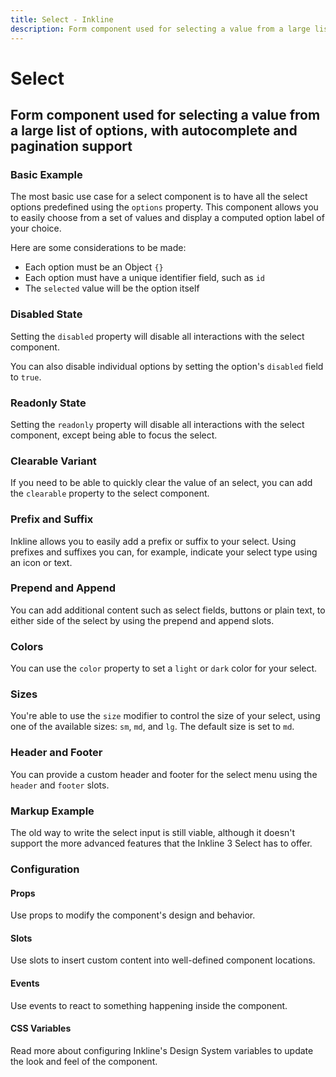 ```yaml
---
title: Select - Inkline
description: Form component used for selecting a value from a large list of options, with autocomplete and pagination support. 
---
```


<script setup>
import { manifest } from '@inkline/inkline/components/ISelect/manifest.mjs';
import {
    ISelectBasicExample,
    ISelectColorVariantsExample,
    ISelectClearableExample,
    ISelectDisabledExample,
    ISelectDisabledOptionExample,
    ISelectHeaderFooterExample,
    ISelectMarkupExample,
    ISelectSizeVariantsExample,
    ISelectPrependAppendTextExample,
    ISelectPrependAppendButtonExample,
    ISelectPrefixSuffixExample,
    ISelectReadonlyExample,
} from '@inkline/inkline/components/ISelect/examples/index.mjs';
import { default as ISelectBasicExampleHTML } from '@inkline/inkline/components/ISelect/examples/basic.html?raw';
import { default as ISelectBasicExampleJS } from '@inkline/inkline/components/ISelect/examples/basic.mjs?raw';
import { default as ISelectColorVariantsExampleHTML } from '@inkline/inkline/components/ISelect/examples/color-variants.html?raw';
import { default as ISelectColorVariantsExampleJS } from '@inkline/inkline/components/ISelect/examples/color-variants.mjs?raw';
import { default as ISelectClearableExampleHTML } from '@inkline/inkline/components/ISelect/examples/clearable.html?raw';
import { default as ISelectClearableExampleJS } from '@inkline/inkline/components/ISelect/examples/clearable.mjs?raw';
import { default as ISelectDisabledExampleHTML } from '@inkline/inkline/components/ISelect/examples/disabled.html?raw';
import { default as ISelectDisabledExampleJS } from '@inkline/inkline/components/ISelect/examples/disabled.mjs?raw';
import { default as ISelectDisabledOptionExampleHTML } from '@inkline/inkline/components/ISelect/examples/disabled-option.html?raw';
import { default as ISelectDisabledOptionExampleJS } from '@inkline/inkline/components/ISelect/examples/disabled-option.mjs?raw';
import { default as ISelectHeaderFooterExampleHTML } from '@inkline/inkline/components/ISelect/examples/header-and-footer.html?raw';
import { default as ISelectHeaderFooterExampleJS } from '@inkline/inkline/components/ISelect/examples/header-and-footer.mjs?raw';
import { default as ISelectMarkupExampleHTML } from '@inkline/inkline/components/ISelect/examples/markup.html?raw';
import { default as ISelectMarkupExampleJS } from '@inkline/inkline/components/ISelect/examples/markup.mjs?raw';
import { default as ISelectSizeVariantsExampleHTML } from '@inkline/inkline/components/ISelect/examples/size-variants.html?raw';
import { default as ISelectSizeVariantsExampleJS } from '@inkline/inkline/components/ISelect/examples/size-variants.mjs?raw';
import { default as ISelectPrependAppendTextExampleHTML } from '@inkline/inkline/components/ISelect/examples/prepend-append-text.html?raw';
import { default as ISelectPrependAppendTextExampleJS } from '@inkline/inkline/components/ISelect/examples/prepend-append-text.mjs?raw';
import { default as ISelectPrependAppendButtonExampleHTML } from '@inkline/inkline/components/ISelect/examples/prepend-append-button.html?raw';
import { default as ISelectPrependAppendButtonExampleJS } from '@inkline/inkline/components/ISelect/examples/prepend-append-button.mjs?raw';
import { default as ISelectPrefixSuffixExampleHTML } from '@inkline/inkline/components/ISelect/examples/prefix-suffix.html?raw';
import { default as ISelectPrefixSuffixExampleJS } from '@inkline/inkline/components/ISelect/examples/prefix-suffix.mjs?raw';
import { default as ISelectReadonlyExampleHTML } from '@inkline/inkline/components/ISelect/examples/readonly.html?raw';
import { default as ISelectReadonlyExampleJS } from '@inkline/inkline/components/ISelect/examples/readonly.mjs?raw';
</script>

# Select
## Form component used for selecting a value from a large list of options, with autocomplete and pagination support

### Basic Example
The most basic use case for a select component is to have all the select options predefined using the `options` property. This component allows you to easily choose from a set of values and display a computed option label of your choice.

Here are some considerations to be made:
- Each option must be an Object `{}`
- Each option must have a unique identifier field, such as `id`
- The `selected` value will be the option itself

<example :component="ISelectBasicExample" :html="ISelectBasicExampleHTML" :js="ISelectBasicExampleJS"></example>

### Disabled State
Setting the `disabled` property will disable all interactions with the select component.

<example :component="ISelectDisabledExample" :html="ISelectDisabledExampleHTML" :js="ISelectDisabledExampleJS"></example>

You can also disable individual options by setting the option's `disabled` field to `true`.

<example :component="ISelectDisabledOptionExample" :html="ISelectDisabledOptionExampleHTML" :js="ISelectDisabledOptionExampleJS"></example>

### Readonly State
Setting the `readonly` property will disable all interactions with the select component, except being able to focus the select.

<example :component="ISelectReadonlyExample" :html="ISelectReadonlyExampleHTML" :js="ISelectReadonlyExampleJS"></example>

### Clearable Variant
If you need to be able to quickly clear the value of an select, you can add the `clearable` property to the select component.

<example :component="ISelectClearableExample" :html="ISelectClearableExampleHTML" :js="ISelectClearableExampleJS"></example>

### Prefix and Suffix
Inkline allows you to easily add a prefix or suffix to your select. Using prefixes and suffixes you can, for example, indicate 
your select type using an icon or text. 

<example :component="ISelectPrefixSuffixExample" :html="ISelectPrefixSuffixExampleHTML" :js="ISelectPrefixSuffixExampleJS"></example>

### Prepend and Append
You can add additional content such as select fields, buttons or plain text, to either side of the select by using the prepend and append slots.

<example :component="ISelectPrependAppendTextExample" :html="ISelectPrependAppendTextExampleHTML" :js="ISelectPrependAppendTextExampleJS"></example>

<example :component="ISelectPrependAppendButtonExample" :html="ISelectPrependAppendButtonExampleHTML" :js="ISelectPrependAppendButtonExampleJS"></example>

### Colors
You can use the `color` property to set a `light` or `dark` color for your select.

<example :component="ISelectColorVariantsExample" :html="ISelectColorVariantsExampleHTML" :js="ISelectColorVariantsExampleJS"></example>

### Sizes
You're able to use the `size` modifier to control the size of your select, using one of the available sizes: `sm`, `md`, and `lg`. The default size is set to `md`.

<example :component="ISelectSizeVariantsExample" :html="ISelectSizeVariantsExampleHTML" :js="ISelectSizeVariantsExampleJS"></example>

### Header and Footer
You can provide a custom header and footer for the select menu using the `header` and `footer` slots.

<example :component="ISelectHeaderFooterExample" :html="ISelectHeaderFooterExampleHTML" :js="ISelectHeaderFooterExampleJS"></example>

### Markup Example
The old way to write the select input is still viable, although it doesn't support the more advanced features that the Inkline 3 Select has to offer.

<example :component="ISelectMarkupExample" :html="ISelectMarkupExampleHTML" :js="ISelectMarkupExampleJS"></example>


### Configuration

#### Props
Use props to modify the component's design and behavior.

<props-table :manifest="manifest"></props-table>

#### Slots
Use slots to insert custom content into well-defined component locations.

<slots-table :manifest="manifest"></slots-table>

#### Events
Use events to react to something happening inside the component.

<events-table :manifest="manifest"></events-table>

#### CSS Variables
<router-link :to="{ name: 'docs-introduction-design-system' }">Read more</router-link> about configuring Inkline's Design System variables to update the look and feel of the component.

<css-variables-table :manifest="manifest" type="local"></css-variables-table>
